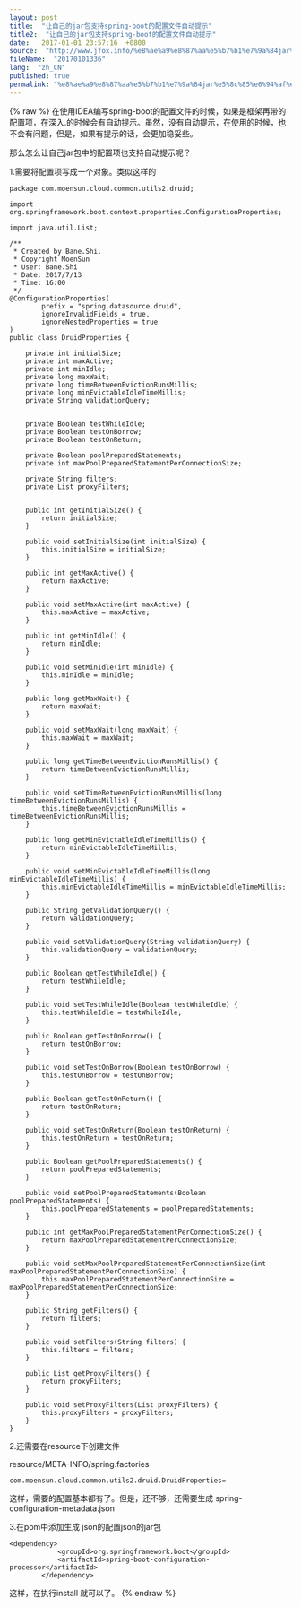 ```yaml
---
layout: post
title:  "让自己的jar包支持spring-boot的配置文件自动提示"
title2:  "让自己的jar包支持spring-boot的配置文件自动提示"
date:   2017-01-01 23:57:16  +0800
source:  "http://www.jfox.info/%e8%ae%a9%e8%87%aa%e5%b7%b1%e7%9a%84jar%e5%8c%85%e6%94%af%e6%8c%81springboot%e7%9a%84%e9%85%8d%e7%bd%ae%e6%96%87%e4%bb%b6%e8%87%aa%e5%8a%a8%e6%8f%90%e7%a4%ba.html"
fileName:  "20170101336"
lang:  "zh_CN"
published: true
permalink: "%e8%ae%a9%e8%87%aa%e5%b7%b1%e7%9a%84jar%e5%8c%85%e6%94%af%e6%8c%81springboot%e7%9a%84%e9%85%8d%e7%bd%ae%e6%96%87%e4%bb%b6%e8%87%aa%e5%8a%a8%e6%8f%90%e7%a4%ba.html"
---
```

{% raw %}
在使用IDEA编写spring-boot的配置文件的时候，如果是框架再带的配置项，在深入.的时候会有自动提示。虽然，没有自动提示，在使用的时候，也不会有问题，但是，如果有提示的话，会更加稳妥些。

那么怎么让自己jar包中的配置项也支持自动提示呢？

1.需要将配置项写成一个对象。类似这样的

    package com.moensun.cloud.common.utils2.druid;
    
    import org.springframework.boot.context.properties.ConfigurationProperties;
    
    import java.util.List;
    
    /**
     * Created by Bane.Shi.
     * Copyright MoenSun
     * User: Bane.Shi
     * Date: 2017/7/13
     * Time: 16:00
     */
    @ConfigurationProperties(
    		prefix = "spring.datasource.druid",
    		ignoreInvalidFields = true,
    		ignoreNestedProperties = true
    )
    public class DruidProperties {
    
    	private int initialSize;
    	private int maxActive;
    	private int minIdle;
    	private long maxWait;
    	private long timeBetweenEvictionRunsMillis;
    	private long minEvictableIdleTimeMillis;
    	private String validationQuery;
    
    
    	private Boolean testWhileIdle;
    	private Boolean testOnBorrow;
    	private Boolean testOnReturn;
    
    	private Boolean poolPreparedStatements;
    	private int maxPoolPreparedStatementPerConnectionSize;
    
    	private String filters;
    	private List proxyFilters;
    
    
    	public int getInitialSize() {
    		return initialSize;
    	}
    
    	public void setInitialSize(int initialSize) {
    		this.initialSize = initialSize;
    	}
    
    	public int getMaxActive() {
    		return maxActive;
    	}
    
    	public void setMaxActive(int maxActive) {
    		this.maxActive = maxActive;
    	}
    
    	public int getMinIdle() {
    		return minIdle;
    	}
    
    	public void setMinIdle(int minIdle) {
    		this.minIdle = minIdle;
    	}
    
    	public long getMaxWait() {
    		return maxWait;
    	}
    
    	public void setMaxWait(long maxWait) {
    		this.maxWait = maxWait;
    	}
    
    	public long getTimeBetweenEvictionRunsMillis() {
    		return timeBetweenEvictionRunsMillis;
    	}
    
    	public void setTimeBetweenEvictionRunsMillis(long timeBetweenEvictionRunsMillis) {
    		this.timeBetweenEvictionRunsMillis = timeBetweenEvictionRunsMillis;
    	}
    
    	public long getMinEvictableIdleTimeMillis() {
    		return minEvictableIdleTimeMillis;
    	}
    
    	public void setMinEvictableIdleTimeMillis(long minEvictableIdleTimeMillis) {
    		this.minEvictableIdleTimeMillis = minEvictableIdleTimeMillis;
    	}
    
    	public String getValidationQuery() {
    		return validationQuery;
    	}
    
    	public void setValidationQuery(String validationQuery) {
    		this.validationQuery = validationQuery;
    	}
    
    	public Boolean getTestWhileIdle() {
    		return testWhileIdle;
    	}
    
    	public void setTestWhileIdle(Boolean testWhileIdle) {
    		this.testWhileIdle = testWhileIdle;
    	}
    
    	public Boolean getTestOnBorrow() {
    		return testOnBorrow;
    	}
    
    	public void setTestOnBorrow(Boolean testOnBorrow) {
    		this.testOnBorrow = testOnBorrow;
    	}
    
    	public Boolean getTestOnReturn() {
    		return testOnReturn;
    	}
    
    	public void setTestOnReturn(Boolean testOnReturn) {
    		this.testOnReturn = testOnReturn;
    	}
    
    	public Boolean getPoolPreparedStatements() {
    		return poolPreparedStatements;
    	}
    
    	public void setPoolPreparedStatements(Boolean poolPreparedStatements) {
    		this.poolPreparedStatements = poolPreparedStatements;
    	}
    
    	public int getMaxPoolPreparedStatementPerConnectionSize() {
    		return maxPoolPreparedStatementPerConnectionSize;
    	}
    
    	public void setMaxPoolPreparedStatementPerConnectionSize(int maxPoolPreparedStatementPerConnectionSize) {
    		this.maxPoolPreparedStatementPerConnectionSize = maxPoolPreparedStatementPerConnectionSize;
    	}
    
    	public String getFilters() {
    		return filters;
    	}
    
    	public void setFilters(String filters) {
    		this.filters = filters;
    	}
    
    	public List getProxyFilters() {
    		return proxyFilters;
    	}
    
    	public void setProxyFilters(List proxyFilters) {
    		this.proxyFilters = proxyFilters;
    	}
    }

2.还需要在resource下创建文件

resource/META-INFO/spring.factories

    com.moensun.cloud.common.utils2.druid.DruidProperties=

这样，需要的配置基本都有了。但是，还不够，还需要生成 spring-configuration-metadata.json

3.在pom中添加生成 json的配置json的jar包

    <dependency>
    			<groupId>org.springframework.boot</groupId>
    			<artifactId>spring-boot-configuration-processor</artifactId>
    		</dependency>

这样，在执行install 就可以了。
{% endraw %}
